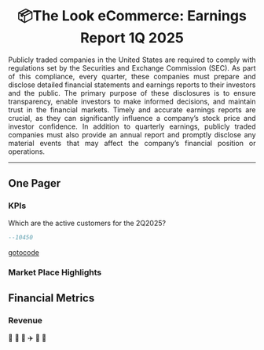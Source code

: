 <h1 align="center">📦The Look eCommerce: Earnings Report 1Q 2025  </h1>
<div align="justify">
Publicly traded companies in the United States are required to comply with regulations set by the Securities and Exchange Commission (SEC). As part of this compliance, every quarter, these companies must prepare and disclose detailed financial statements and earnings reports to their investors and the public. The primary purpose of these disclosures is to ensure transparency, enable investors to make informed decisions, and maintain trust in the financial markets. Timely and accurate earnings reports are crucial, as they can significantly influence a company’s stock price and investor confidence. In addition to quarterly earnings, publicly traded companies must also provide an annual report and promptly disclose any material events that may affect the company’s financial position or operations.
</div>

***

## One Pager

### KPIs
  Which are the active customers for the 2Q2025?
```sql
--10450
```
[gotocode](https://github.com/tinyazure/The-Look-eCommerce-Earnigs-Report/blob/main/Active_Customers%20(2).ipynb)
### Market Place Highlights

## Financial Metrics

### Revenue
🚚 🛵 🚛 ✈️ 🚢 🏤
